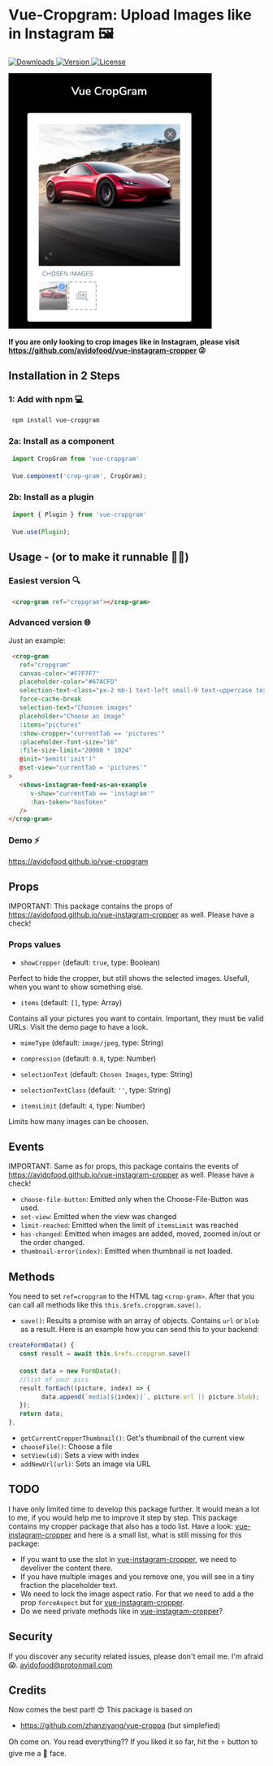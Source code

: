 # Vue-Cropgram: Upload Images like in Instagram 🖼

<a href="https://www.npmjs.com/package/vue-cropgram">
  <img src="https://img.shields.io/npm/dt/vue-cropgram.svg" alt="Downloads">
</a>
<a href="https://www.npmjs.com/package/vue-cropgram">
  <img src="https://img.shields.io/npm/v/vue-cropgram.svg" alt="Version">
</a>
<a href="https://www.npmjs.com/package/vue-cropgram">
  <img src="https://img.shields.io/npm/l/vue-cropgram.svg" alt="License">
</a>

<a href="https://avidofood.github.io/vue-cropgram"><img src="/images/intro.png" width="400" alt="try it out" /></a>

**If you are only looking to crop images like in Instagram, please visit https://github.com/avidofood/vue-instagram-cropper 😜**

## Installation in 2 Steps

### 1: Add with npm 💻
```bash
 npm install vue-cropgram
```

### 2a: Install as a component

```javascript
 import CropGram from 'vue-cropgram'

 Vue.component('crop-gram', CropGram);
```
### 2b: Install as a plugin 
```javascript
 import { Plugin } from 'vue-cropgram'

 Vue.use(Plugin);
```

## Usage - (or to make it runnable 🏃‍♂️)


### Easiest version 🔍

```html
 <crop-gram ref="cropgram"></crop-gram>
```

### Advanced version 🌐

Just an example: 
```html
 <crop-gram
   ref="cropgram"
   canvas-color="#F7F7F7"
   placeholder-color="#67ACFD"
   selection-text-class="px-2 mb-1 text-left small-9 text-uppercase text-primary2 spacing-05"
   force-cache-break
   selection-text="Choosen images"
   placeholder="Choose an image"
   :items="pictures"
   :show-cropper="currentTab == 'pictures'"
   :placeholder-font-size="16"
   :file-size-limit="20000 * 1024"
   @init="$emit('init')"
   @set-view="currentTab = 'pictures'"
>
   <shows-instagram-feed-as-an-example
      v-show="currentTab == 'instagram'"
      :has-token="hasToken"
   />
</crop-gram>
```

### Demo ⚡️

https://avidofood.github.io/vue-cropgram

## Props

IMPORTANT: This package contains the props of https://avidofood.github.io/vue-instagram-cropper as well. Please have a check!

### Props values

- `showCropper` (default: `true`, type: Boolean)

Perfect to hide the cropper, but still shows the selected images. Usefull, when you want to show something else.

- `items` (default: `[]`, type: Array)

Contains all your pictures you want to contain. Important, they must be valid URLs. Visit the demo page to have a look.

- `mimeType` (default: `image/jpeg`, type: String)
- `compression` (default: `0.8`, type: Number)
- `selectionText` (default: `Chosen Images`, type: String)
- `selectionTextClass` (default: `''`, type: String)
  
- `itemsLimit` (default: `4`, type: Number)
  
Limits how many images can be choosen.
 


## Events 

IMPORTANT: Same as for props, this package contains the events of https://avidofood.github.io/vue-instagram-cropper as well. Please have a check!

- `choose-file-button`: Emitted only when the Choose-File-Button was used.
- `set-view`: Emitted when the view was changed
- `limit-reached`: Emitted when the limit of `itemsLimit` was reached
- `has-changed`: Emitted when images are added, moved, zoomed in/out or the order changed.
- `thumbnail-error(index)`: Emitted when thumbnail is not loaded.

## Methods

You need to set `ref=cropgram` to the HTML tag `<crop-gram>`. After that you can call all methods like this `this.$refs.cropgram.save()`.

- `save()`: Results a promise with an array of objects. Contains `url` or `blob` as a result. Here is an example how you can send this to your backend:

```javascript
createFormData() {
   const result = await this.$refs.cropgram.save()

   const data = new FormData();
   //list of your pics
   result.forEach((picture, index) => {
         data.append(`media[${index}]`, picture.url || picture.blob);
   });
   return data;
},
```
- `getCurrentCropperThumbnail()`: Get's thumbnail of the current view
- `chooseFile()`: Choose a file
- `setView(id)`: Sets a view with index
- `addNewUrl(url)`: Sets an image via URL
 
## TODO

I have only limited time to develop this package further. It would mean a lot to me, if you would help me to improve it step by step. This package contains my cropper package that also has a todo list. Have a look: [vue-instagram-cropper](https://github.com/avidofood/vue-instagram-cropper#todo) and here is a small list, what is still missing for this package:

- If you want to use the slot in [vue-instagram-cropper](https://github.com/avidofood/vue-instagram-cropper#todo), we need to develiver the content there.
- If you have multiple images and you remove one, you will see in a tiny fraction the placeholder text.
- We need to lock the image aspect ratio. For that we need to add a the prop `forceAspect` but for [vue-instagram-cropper](https://github.com/avidofood/vue-instagram-cropper#todo). 
- Do we need private methods like in [vue-instagram-cropper](https://github.com/avidofood/vue-instagram-cropper)?
 
## Security

If you discover any security related issues, please don't email me. I'm afraid 😱. avidofood@protonmail.com

## Credits

Now comes the best part! 😍
This package is based on

 - https://github.com/zhanziyang/vue-croppa (but simplefied)

Oh come on. You read everything?? If you liked it so far, hit the ⭐️ button to give me a 🤩 face. 

